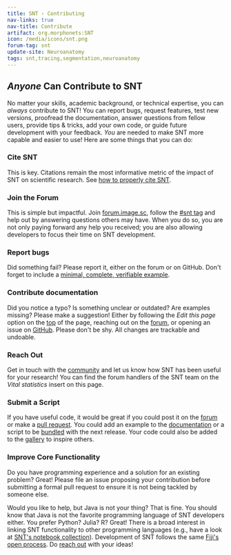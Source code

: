 ```yaml
---
title: SNT › Contributing
nav-links: true
nav-title: Contribute
artifact: org.morphonets:SNT
icon: /media/icons/snt.png
forum-tag: snt
update-site: Neuroanatomy
tags: snt,tracing,segmentation,neuroanatomy
---
```


## _Anyone_ Can Contribute to SNT
No matter your skills, academic background, or technical expertise, you can _always_ contribute to SNT! You can report bugs, request features, test new versions, proofread the documentation, answer questions from fellow users, provide tips & tricks, add your own code, or guide future development with your feedback. _You_ are needed to make SNT more capable and easier to use! Here are some things that you can do:

### Cite SNT
This is key. Citations remain the most informative metric of the impact of SNT on scientific research. See [how to properly cite SNT](./faq#how-do-i-cite-snt).

### Join the Forum
This is simple but impactful. Join [forum.image.sc](https://forum.image.sc/), follow the [#snt tag](https://forum.image.sc/tag/snt) and help out by answering questions others may have. When you do so, you are not only paying forward any help you received; you are also allowing developers to focus their time on SNT development.

### Report bugs
Did something fail? Please report it, either on the forum or on GitHub. Don't forget to include a [minimal, complete, verifiable example](/learn/faq#i-reported-an-issue-but-it-is-still-not-fixed-why-not).

### Contribute documentation
Did you notice a typo? Is something unclear or outdated? Are examples missing? Please make a suggestion! Either by following the _Edit this page_ option on the [top](#top) of the page, reaching out on the [forum](https://forum.image.sc/tag/snt), or opening an issue on [GitHub](https://github.com/morphonets/SNT/issues). Please don't be shy. All changes are trackable and undoable.

### Reach Out
Get in touch with the [community](https://forum.image.sc/tag/snt) and let us know  how SNT has been useful for your research! You can find the forum handlers of the SNT team on the _Vital statistics_ insert on this page.

### Submit a Script
If you have useful code, it would be great if you could post it on the [forum](https://forum.image.sc/tag/snt) or make a [pull request](https://github.com/morphonets/SNT/pulls). You could add an example to the [documentation](./scripting) or a script to be [bundled](./scripting#bundled-templates) with the next release. Your code could also be added to the [gallery](./index#overview) to inspire others.

### Improve Core Functionality
Do you have programming experience and a solution for an existing problem? Great! Please file an issue proposing your contribution before submitting a formal pull request to ensure it is not being tackled by someone else.

Would you like to help, but Java is not your thing? That is fine. You should know that Java is not the favorite programming language of SNT developers either. You prefer Python? Julia? R? Great! There is a broad interest in linking SNT functionality to other programming languages (e.g., have a look at [SNT's notebook collection](https://github.com/morphonets/SNT/tree/main/notebooks)). Development of SNT follows the same [Fiji's open process](/contribute/fiji#open-development-process). Do [reach out](https://forum.image.sc/tag/snt) with your ideas!
